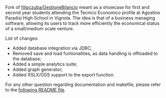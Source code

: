 Fork of [filipczuba/GestioneBilancio](https://github.com/filipczuba/GestioneBilancio) meant as a showcase for first and second year students attending 
the Tecnico Economico profile at Agostino Paradisi High School in Vignola.
The idea is that of a business managing software, allowing its users to track more efficiently the economical status of a small/medium scale venture.

List of changes:

- Added database integration via JDBC;
- Removed save and load funtionalities, as data handling is offloaded to the database;
- Added a simple analytics suite;
- Added graph generator;
- Added XSLX/ODS support to the export function.

For any other question regarding documentation and makefile, please refer to the [following README file](https://github.com/filipczuba/GestioneBilancio/README.md).
